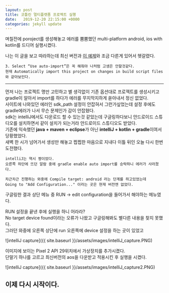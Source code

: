 ```yaml
---
layout: post
title: 코틀린 멀티플랫폼 프로젝트 실행
date:   2019-12-20 22:15:00 +0000
categories: jekyll update
---
```

며칠전에 poroject를 생성해놓고 에러를 뿜뿜했던 multi-platform android, ios with kotlin를 드디어 실행시켰다.

나는 이 글을 보고 따라하는데 최신 버전과 
[이 예제]([https://link](https://medium.com/@cafonsomota/set-up-your-first-kotlin-multiplatform-project-for-android-and-ios-e54c2b6574e7))와 조금 다른게 있어서 헷갈렸다.
````
3. Select “Use auto-import”은 꼭 해줘야 나처럼 고생은 안할것같다.
현재 Automatically import this project on changes in build script files와 같아보인다.
```` 
---
먼저 나는 프로젝트 명만 고민하고 별 생각없이 기존 옵션대로 프로젝트를 생성시키고  
gradle이 알아서 import를 하다가 에러를 무지막지하게 쏟아내서 정신 없었다.  
사이트에 나와있던 에러인 sdk_path 설정이 안잡혀서 그런가싶었는데 설정 후에도 gradle에러가 나서 무슨 문제인가 감이 안잡혔다.  
sdk는 intelliJ에서도 다운로드 할 수 있는것 같았는데 구글링하다보니 안드로이드 스튜디오를 설치하면서 같이 설치가 되는거라 안드로이드 스튜디오도 받았다.  
기존에 익숙했던 **java + maven + eclipse**가 아닌 **intelliJ + kotlin + gradle**이여서 당황했었다.  
새벽 한 시가 넘어가서 생성만 해놓고 찝찝한 마음으로 지내다 이틀 뒤인 오늘 다시 한번 도전했다.  
````
intelliJ는 역시 짱이었다. 
오른쪽 하단에 뜨던 알람 중에 gradle enable auto import를 승락하니 에러가 사라졌다.  
````
````
차근차근 진행하는 와중에 Compile target: android 라는 단계를 하고있었는데
Going to "Add Configuration..." 이라는 곳은 현재 버전엔 없었다.
````
구글링한 결과 상단 메뉴 중 RUN -> edit configuration을 들어가서 해야하는 메뉴였다.

RUN 설정을 끝낸 후에 실행을 하니 어라라?   
No target device found이라는 오류가 나왔고 구글링해봐도 별다른 내용을 찾지 못했다.  
그러던 와중에 오른쪽 상단에 run 오른쪽에 device 설정을 하는 곳이 있었고  

![intelliJ capture]({{ site.baseurl }}/assets/images/intelliJ_capture.PNG)

이미지에 보이는 Pixel 2 API 29위치에서 가상장치를 추가시켰다.  
단말기 하나를 고르고 최신버전의 aos을 다운받고 적용시킨 후 
실행을 시켰다.

![intelliJ capture]({{ site.baseurl }}/assets/images/intelliJ_capture2.PNG)

이제 다시 시작이다.
---